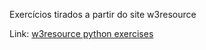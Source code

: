<p>Exercícios tirados a partir do site w3resource</p>

<p>Link: <a href="https://www.w3resource.com/python-exercises/"> w3resource python exercises</a></p>
